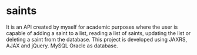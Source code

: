 # saints
It is an API created by myself for academic purposes where the user is capable of adding a saint to a list, reading a list of saints, updating the list or deleting a saint from the database. This project is developed using JAXRS, AJAX and jQuery. MySQL Oracle as database. 
